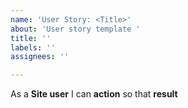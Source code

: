 ```yaml
---
name: 'User Story: <Title>'
about: 'User story template '
title: ''
labels: ''
assignees: ''

---
```


As a **Site user** I can **action** so that **result**
